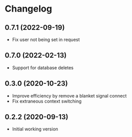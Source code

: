 Changelog
=========
0.7.1 (2022-09-19)
------------------
* Fix user not being set in request

0.7.0 (2022-02-13)
------------------
* Support for database deletes

0.3.0 (2020-10-23)
------------------
* Improve efficiency by remove a blanket signal connect
* Fix extraneous context switching 

0.2.2 (2020-09-13)
------------------
* Initial working version 
